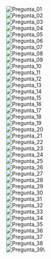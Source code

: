 ![](AZ-204_Compute_Pregunta_01.png "Pregunta_01")\
![](AZ-204_Compute_Pregunta_02.png "Pregunta_02")\
![](AZ-204_Compute_Pregunta_03.png "Pregunta_03")\
![](AZ-204_Compute_Pregunta_04.png "Pregunta_04")\
![](AZ-204_Compute_Pregunta_05.png "Pregunta_05")\
![](AZ-204_Compute_Pregunta_06.png "Pregunta_06")\
![](AZ-204_Compute_Pregunta_07.png "Pregunta_07")\
![](AZ-204_Compute_Pregunta_08.png "Pregunta_08")\
![](AZ-204_Compute_Pregunta_09.png "Pregunta_09")\
![](AZ-204_Compute_Pregunta_10.png "Pregunta_10")\
![](AZ-204_Compute_Pregunta_11.png "Pregunta_11")\
![](AZ-204_Compute_Pregunta_12.png "Pregunta_12")\
![](AZ-204_Compute_Pregunta_13.png "Pregunta_13")\
![](AZ-204_Compute_Pregunta_14.png "Pregunta_14")\
![](AZ-204_Compute_Pregunta_15.png "Pregunta_15")\
![](AZ-204_Compute_Pregunta_16.png "Pregunta_16")\
![](AZ-204_Compute_Pregunta_17.png "Pregunta_17")\
![](AZ-204_Compute_Pregunta_18.png "Pregunta_18")\
![](AZ-204_Compute_Pregunta_19.png "Pregunta_19")\
![](AZ-204_Compute_Pregunta_20.png "Pregunta_20")\
![](AZ-204_Compute_Pregunta_21.png "Pregunta_21")\
![](AZ-204_Compute_Pregunta_22.png "Pregunta_22")\
![](AZ-204_Compute_Pregunta_23.png "Pregunta_23")\
![](AZ-204_Compute_Pregunta_24.png "Pregunta_24")\
![](AZ-204_Compute_Pregunta_25.png "Pregunta_25")\
![](AZ-204_Compute_Pregunta_26.png "Pregunta_26")\
![](AZ-204_Compute_Pregunta_27.png "Pregunta_27")\
![](AZ-204_Compute_Pregunta_28.png "Pregunta_28")\
![](AZ-204_Compute_Pregunta_29.png "Pregunta_29")\
![](AZ-204_Compute_Pregunta_30.png "Pregunta_30")\
![](AZ-204_Compute_Pregunta_31.png "Pregunta_31")\
![](AZ-204_Compute_Pregunta_32.png "Pregunta_32")\
![](AZ-204_Compute_Pregunta_33.png "Pregunta_33")\
![](AZ-204_Compute_Pregunta_34.png "Pregunta_34")\
![](AZ-204_Compute_Pregunta_35.png "Pregunta_35")\
![](AZ-204_Compute_Pregunta_36.png "Pregunta_36")\
![](AZ-204_Compute_Pregunta_37.png "Pregunta_37")\
![](AZ-204_Compute_Pregunta_38.png "Pregunta_38")\
![](AZ-204_Compute_Pregunta_39.png "Pregunta_39")\
